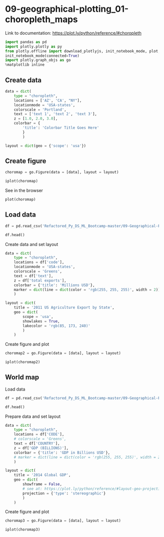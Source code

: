# 09-geographical-plotting_01-choropleth_maps

Link to documentation: https://plot.ly/python/reference/#choropleth

```python
import pandas as pd
import plotly.plotly as py
from plotly.offline import download_plotlyjs, init_notebook_mode, plot, iplot
init_notebook_mode(connected=True)
import plotly.graph_objs as go
%matplotlib inline
```

## Create data

```python
data = dict(
    type = "choropleth",
    locations = ['AZ', 'CA', "NY"],
    locationmode = 'USA-states',
    colorscale = 'Portland',
    text = ['text 1', 'text 2', 'text 3'],
    z = [1.0, 2.0, 3.0],
    colorbar = {
        'title': 'Colorbar Title Goes Here'
        }
        )

layout = dict(geo = {'scope': 'usa'})
```

## Create figure

```python
choromap = go.Figure(data = [data], layout = layout)

iplot(choromap)
```

See in the browser

```python
plot(choromap)
```

## Load data

```python
df = pd.read_csv('Refactored_Py_DS_ML_Bootcamp-master/09-Geographical-Plotting/2011_US_AGRI_Exports')

df.head()
```

Create data and set layout

```python
data = dict(
    type = "choropleth",
    locations = df['code'],
    locationmode = 'USA-states',
    colorscale = 'Greens',
    text = df['text'],
    z = df['total exports'],
    colorbar = {'title': 'Millions USD'},
    marker = dict(line = dict(color = 'rgb(255, 255, 255)', width = 2))
    )

layout = dict(
    title = '2011 US Agriculture Export by State',
    geo = dict(
        scope = 'usa',
        showlakes = True,
        lakecolor = 'rgb(85, 173, 240)'
        )
    )
```

Create figure and plot

```python
choromap2 = go.Figure(data = [data], layout = layout)

iplot(choromap2)
```

## World map

Load data

```python
df = pd.read_csv('Refactored_Py_DS_ML_Bootcamp-master/09-Geographical-Plotting/2014_World_GDP')

df.head()
```

Prepare data and set layout

```python
data = dict(
    type = "choropleth",
    locations = df['CODE'],
    # colorscale = 'Greens',
    text = df['COUNTRY'],
    z = df['GDP (BILLIONS)'],
    colorbar = {'title': 'GDP in Billions USD'},
    # marker = dict(line = dict(color = 'rgb(255, 255, 255)', width = 2))
    )

layout = dict(
    title = '2014 Global GDP',
    geo = dict(
        showframe = False,
        # see at: https://plot.ly/python/reference/#layout-geo-projection
        projection = {'type': 'stereographic'}
        )
    )
```

Create figure and plot

```python
choromap3 = go.Figure(data = [data], layout = layout)

iplot(choromap3)
```
